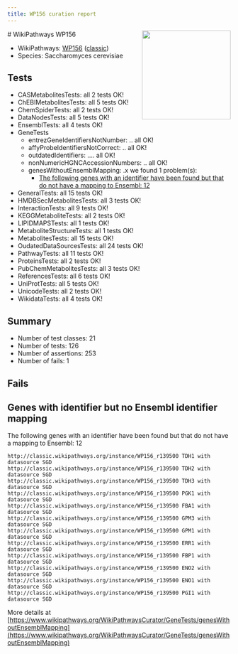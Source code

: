 ```yaml
---
title: WP156 curation report
---
```


<img style="float: right; width: 200px" src="https://upload.wikimedia.org/wikipedia/commons/thumb/8/83/Wplogo_with_text_500.png/640px-Wplogo_with_text_500.png" />
# WikiPathways WP156

* WikiPathways: [WP156](https://wikipathways.org/pathways/WP156) ([classic](https://classic.wikipathways.org/instance/WP156))
* Species: Saccharomyces cerevisiae
## Tests
* CASMetabolitesTests: all 2 tests OK!
* ChEBIMetabolitesTests: all 5 tests OK!
* ChemSpiderTests: all 2 tests OK!
* DataNodesTests: all 5 tests OK!
* EnsemblTests: all 4 tests OK!
* GeneTests
    * entrezGeneIdentifiersNotNumber: .. all OK!
    * affyProbeIdentifiersNotCorrect: .. all OK!
    * outdatedIdentifiers: .... all OK!
    * nonNumericHGNCAccessionNumbers: .. all OK!
    * genesWithoutEnsemblMapping: .x we found 1 problem(s):
        * [The following genes with an identifier have been found but that do not have a mapping to Ensembl: 12](#c4e5430f)
* GeneralTests: all 15 tests OK!
* HMDBSecMetabolitesTests: all 3 tests OK!
* InteractionTests: all 9 tests OK!
* KEGGMetaboliteTests: all 2 tests OK!
* LIPIDMAPSTests: all 1 tests OK!
* MetaboliteStructureTests: all 1 tests OK!
* MetabolitesTests: all 15 tests OK!
* OudatedDataSourcesTests: all 24 tests OK!
* PathwayTests: all 11 tests OK!
* ProteinsTests: all 2 tests OK!
* PubChemMetabolitesTests: all 3 tests OK!
* ReferencesTests: all 6 tests OK!
* UniProtTests: all 5 tests OK!
* UnicodeTests: all 2 tests OK!
* WikidataTests: all 4 tests OK!


## Summary

* Number of test classes: 21
* Number of tests: 126
* Number of assertions: 253
* Number of fails: 1

## Fails

<a name="c4e5430f" />

## Genes with identifier but no Ensembl identifier mapping

The following genes with an identifier have been found but that do not have a mapping to Ensembl: 12
```
http://classic.wikipathways.org/instance/WP156_r139500 TDH1 with datasource SGD
http://classic.wikipathways.org/instance/WP156_r139500 TDH2 with datasource SGD
http://classic.wikipathways.org/instance/WP156_r139500 TDH3 with datasource SGD
http://classic.wikipathways.org/instance/WP156_r139500 PGK1 with datasource SGD
http://classic.wikipathways.org/instance/WP156_r139500 FBA1 with datasource SGD
http://classic.wikipathways.org/instance/WP156_r139500 GPM3 with datasource SGD
http://classic.wikipathways.org/instance/WP156_r139500 GPM1 with datasource SGD
http://classic.wikipathways.org/instance/WP156_r139500 ERR1 with datasource SGD
http://classic.wikipathways.org/instance/WP156_r139500 FBP1 with datasource SGD
http://classic.wikipathways.org/instance/WP156_r139500 ENO2 with datasource SGD
http://classic.wikipathways.org/instance/WP156_r139500 ENO1 with datasource SGD
http://classic.wikipathways.org/instance/WP156_r139500 PGI1 with datasource SGD
```

More details at [https://www.wikipathways.org/WikiPathwaysCurator/GeneTests/genesWithoutEnsemblMapping](https://www.wikipathways.org/WikiPathwaysCurator/GeneTests/genesWithoutEnsemblMapping)

